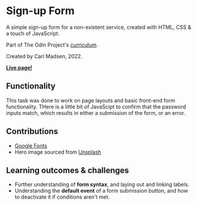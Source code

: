 # Sign-up Form

A simple sign-up form for a non-existent service, created with HTML, CSS & a touch of JavaScript.

Part of The Odin Project's [curriculum](https://www.theodinproject.com/lessons/node-path-intermediate-html-and-css-sign-up-form).

Created by Carl Madsen, 2022.

**[Live page!](https://elsaepo.github.io/odin-sign-up-form/)**

## Functionality

This task was done to work on page layouts and basic front-end form functionality. THere is a little bit of JavaScipt to confirm that the password inputs match, which results in either a submission of the form, or an error.

## Contributions

* [Google Fonts](https://fonts.google.com/)
* Hero image sourced from [Unsplash](https://unsplash.com/photos/OOE4xAnBhKo)

## Learning outcomes & challenges

* Further understanding of **form syntax**, and laying out and linking labels.
* Understanding the **default event** of a form submission button, and how to deactivate it if conditions aren't met.